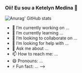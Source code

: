 ### Oii! Eu sou a Ketelyn Medina 🤗

![Anurag' GitHub stats](https://github-stats.vercel.app/api?username=ketelynmm&theme=omni&show_icons=true)

- 🔭 I’m currently working on ...
- 🌱 I’m currently learning ...
- 👯 I’m looking to collaborate on ...
- 🤔 I’m looking for help with ...
- 💬 Ask me about ...
- 📫 How to reach me: ...
- 😄 Pronouns: ...
- ⚡ Fun fact: ...
-->
